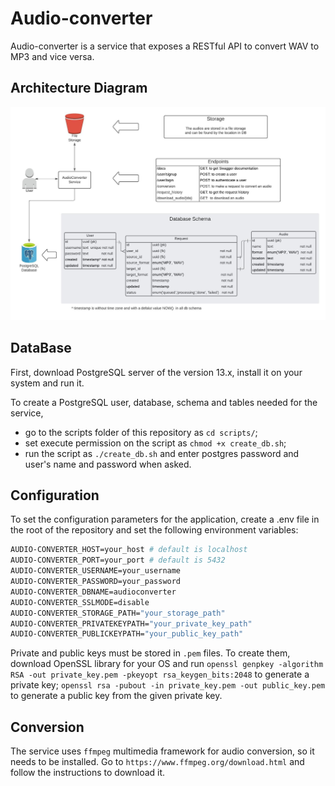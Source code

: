 # Audio-converter

Audio-converter is a service that exposes a RESTful API to convert WAV to MP3 and vice versa. 

## Architecture Diagram

![diagram](docs/architecture.jpeg)

## DataBase

First, download PostgreSQL server of the version 13.x, install it on your system and run it.

To create a PostgreSQL user, database, schema and tables needed for the service,

* go to the scripts folder of this repository as `cd scripts/`;
* set execute permission on the script as `chmod +x create_db.sh`;
* run the script as `./create_db.sh` and enter postgres password and user's name and password when asked.

## Configuration

To set the configuration parameters for the application, create a .env file in the root of the repository
and set the following environment variables:

```bash
AUDIO-CONVERTER_HOST=your_host # default is localhost
AUDIO-CONVERTER_PORT=your_port # default is 5432
AUDIO-CONVERTER_USERNAME=your_username
AUDIO-CONVERTER_PASSWORD=your_password
AUDIO-CONVERTER_DBNAME=audioconverter
AUDIO-CONVERTER_SSLMODE=disable
AUDIO-CONVERTER_STORAGE_PATH="your_storage_path"
AUDIO-CONVERTER_PRIVATEKEYPATH="your_private_key_path"
AUDIO-CONVERTER_PUBLICKEYPATH="your_public_key_path"
```

Private and public keys must be stored in `.pem` files. To create them, download OpenSSL library for your OS and run
`openssl genpkey -algorithm RSA -out private_key.pem -pkeyopt rsa_keygen_bits:2048` to generate a private key;
`openssl rsa -pubout -in private_key.pem -out public_key.pem` to generate a public key from the given private key.
    

## Conversion

The service uses `ffmpeg` multimedia framework for audio conversion, so it needs to be installed.
Go to `https://www.ffmpeg.org/download.html` and follow the instructions to download it.
